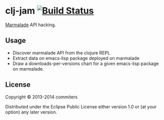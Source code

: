 # clj-jam [![Build Status](https://travis-ci.org/ardumont/clj-jam.png?branch=master)](https://travis-ci.org/ardumont/clj-jam)

[Marmalade](http://marmalade-repo.org/) API hacking.

## Usage

- Discover marmalade API from the clojure REPL
- Extract data on emacs-lisp package deployed on marmalade
- Draw a downloads-per-versions chart for a given emacs-lisp package on marmalade.

## License

Copyright © 2013-2014 commiters

Distributed under the Eclipse Public License either version 1.0 or (at
your option) any later version.
